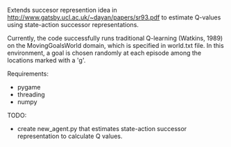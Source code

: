 Extends succesor represention idea in http://www.gatsby.ucl.ac.uk/~dayan/papers/sr93.pdf to estimate Q-values using state-action successor representations.

Currently, the code successfully runs traditional Q-learning (Watkins, 1989) on the MovingGoalsWorld domain, which is specified in world.txt file. In this environment, a goal is chosen randomly at each episode among the locations marked with a 'g'.


Requirements:
* pygame
* threading
* numpy

TODO:
* create new_agent.py that estimates state-action successor representation to calculate Q values.
